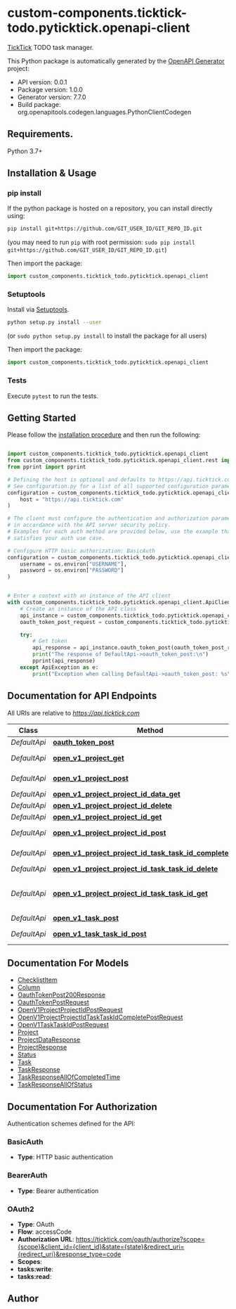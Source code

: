 # custom-components.ticktick-todo.pyticktick.openapi-client
[TickTick](https://ticktick.com/) TODO task manager.

This Python package is automatically generated by the [OpenAPI Generator](https://openapi-generator.tech) project:

- API version: 0.0.1
- Package version: 1.0.0
- Generator version: 7.7.0
- Build package: org.openapitools.codegen.languages.PythonClientCodegen

## Requirements.

Python 3.7+

## Installation & Usage
### pip install

If the python package is hosted on a repository, you can install directly using:

```sh
pip install git+https://github.com/GIT_USER_ID/GIT_REPO_ID.git
```
(you may need to run `pip` with root permission: `sudo pip install git+https://github.com/GIT_USER_ID/GIT_REPO_ID.git`)

Then import the package:
```python
import custom_components.ticktick_todo.pyticktick.openapi_client
```

### Setuptools

Install via [Setuptools](http://pypi.python.org/pypi/setuptools).

```sh
python setup.py install --user
```
(or `sudo python setup.py install` to install the package for all users)

Then import the package:
```python
import custom_components.ticktick_todo.pyticktick.openapi_client
```

### Tests

Execute `pytest` to run the tests.

## Getting Started

Please follow the [installation procedure](#installation--usage) and then run the following:

```python

import custom_components.ticktick_todo.pyticktick.openapi_client
from custom_components.ticktick_todo.pyticktick.openapi_client.rest import ApiException
from pprint import pprint

# Defining the host is optional and defaults to https://api.ticktick.com
# See configuration.py for a list of all supported configuration parameters.
configuration = custom_components.ticktick_todo.pyticktick.openapi_client.Configuration(
    host = "https://api.ticktick.com"
)

# The client must configure the authentication and authorization parameters
# in accordance with the API server security policy.
# Examples for each auth method are provided below, use the example that
# satisfies your auth use case.

# Configure HTTP basic authorization: BasicAuth
configuration = custom_components.ticktick_todo.pyticktick.openapi_client.Configuration(
    username = os.environ["USERNAME"],
    password = os.environ["PASSWORD"]
)


# Enter a context with an instance of the API client
with custom_components.ticktick_todo.pyticktick.openapi_client.ApiClient(configuration) as api_client:
    # Create an instance of the API class
    api_instance = custom_components.ticktick_todo.pyticktick.openapi_client.DefaultApi(api_client)
    oauth_token_post_request = custom_components.ticktick_todo.pyticktick.openapi_client.OauthTokenPostRequest() # OauthTokenPostRequest |  (optional)

    try:
        # Get token
        api_response = api_instance.oauth_token_post(oauth_token_post_request=oauth_token_post_request)
        print("The response of DefaultApi->oauth_token_post:\n")
        pprint(api_response)
    except ApiException as e:
        print("Exception when calling DefaultApi->oauth_token_post: %s\n" % e)

```

## Documentation for API Endpoints

All URIs are relative to *https://api.ticktick.com*

Class | Method | HTTP request | Description
------------ | ------------- | ------------- | -------------
*DefaultApi* | [**oauth_token_post**](docs/DefaultApi.md#oauth_token_post) | **POST** /oauth/token | Get token
*DefaultApi* | [**open_v1_project_get**](docs/DefaultApi.md#open_v1_project_get) | **GET** /open/v1/project | Get User Project.
*DefaultApi* | [**open_v1_project_post**](docs/DefaultApi.md#open_v1_project_post) | **POST** /open/v1/project | Create Project
*DefaultApi* | [**open_v1_project_project_id_data_get**](docs/DefaultApi.md#open_v1_project_project_id_data_get) | **GET** /open/v1/project/{projectId}/data | 
*DefaultApi* | [**open_v1_project_project_id_delete**](docs/DefaultApi.md#open_v1_project_project_id_delete) | **DELETE** /open/v1/project/{projectId} | 
*DefaultApi* | [**open_v1_project_project_id_get**](docs/DefaultApi.md#open_v1_project_project_id_get) | **GET** /open/v1/project/{projectId} | 
*DefaultApi* | [**open_v1_project_project_id_post**](docs/DefaultApi.md#open_v1_project_project_id_post) | **POST** /open/v1/project/{projectId} | Update Project
*DefaultApi* | [**open_v1_project_project_id_task_task_id_complete_post**](docs/DefaultApi.md#open_v1_project_project_id_task_task_id_complete_post) | **POST** /open/v1/project/{projectId}/task/{taskId}/complete | Update Task
*DefaultApi* | [**open_v1_project_project_id_task_task_id_delete**](docs/DefaultApi.md#open_v1_project_project_id_task_task_id_delete) | **DELETE** /open/v1/project/{projectId}/task/{taskId} | Delete task.
*DefaultApi* | [**open_v1_project_project_id_task_task_id_get**](docs/DefaultApi.md#open_v1_project_project_id_task_task_id_get) | **GET** /open/v1/project/{projectId}/task/{taskId} | Get Task By Project ID And Task ID.
*DefaultApi* | [**open_v1_task_post**](docs/DefaultApi.md#open_v1_task_post) | **POST** /open/v1/task | Create Task
*DefaultApi* | [**open_v1_task_task_id_post**](docs/DefaultApi.md#open_v1_task_task_id_post) | **POST** /open/v1/task/{taskId} | Update Task


## Documentation For Models

 - [ChecklistItem](docs/ChecklistItem.md)
 - [Column](docs/Column.md)
 - [OauthTokenPost200Response](docs/OauthTokenPost200Response.md)
 - [OauthTokenPostRequest](docs/OauthTokenPostRequest.md)
 - [OpenV1ProjectProjectIdPostRequest](docs/OpenV1ProjectProjectIdPostRequest.md)
 - [OpenV1ProjectProjectIdTaskTaskIdCompletePostRequest](docs/OpenV1ProjectProjectIdTaskTaskIdCompletePostRequest.md)
 - [OpenV1TaskTaskIdPostRequest](docs/OpenV1TaskTaskIdPostRequest.md)
 - [Project](docs/Project.md)
 - [ProjectDataResponse](docs/ProjectDataResponse.md)
 - [ProjectResponse](docs/ProjectResponse.md)
 - [Status](docs/Status.md)
 - [Task](docs/Task.md)
 - [TaskResponse](docs/TaskResponse.md)
 - [TaskResponseAllOfCompletedTime](docs/TaskResponseAllOfCompletedTime.md)
 - [TaskResponseAllOfStatus](docs/TaskResponseAllOfStatus.md)


<a id="documentation-for-authorization"></a>
## Documentation For Authorization


Authentication schemes defined for the API:
<a id="BasicAuth"></a>
### BasicAuth

- **Type**: HTTP basic authentication

<a id="BearerAuth"></a>
### BearerAuth

- **Type**: Bearer authentication

<a id="OAuth2"></a>
### OAuth2

- **Type**: OAuth
- **Flow**: accessCode
- **Authorization URL**: https://ticktick.com/oauth/authorize?scope={scope}&client_id={client_id}&state={state}&redirect_uri={redirect_uri}&response_type=code
- **Scopes**: 
 - **tasks:write**: 
 - **tasks:read**: 


## Author




